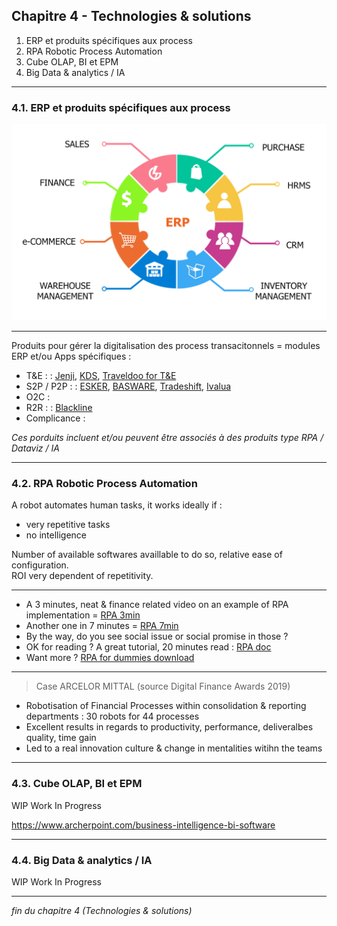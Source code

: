 ## Chapitre 4 - Technologies & solutions

1. ERP et produits spécifiques aux process
2. RPA Robotic Process Automation 
3. Cube OLAP, BI et EPM
4. Big Data & analytics / IA  

----

### 4.1. ERP et produits spécifiques aux process    
<img src="images/erp3.png" style="background:none; border:none; box-shadow:none;"/>     

----

Produits pour gérer la digitalisation des process transacitonnels = modules ERP et/ou Apps spécifiques : 
- T&E : : [Jenji](https://jenji.io/en), [KDS](https://www.kds.fr/), [Traveldoo for T&E](https://www.traveldoo.com/)
- S2P / P2P : : [ESKER](https://www.esker.co.uk/), [BASWARE](https://www.basware.com/en-gb), [Tradeshift](https://tradeshift.com/), [Ivalua](https://fr.ivalua.com/)
- O2C : 
- R2R : : [Blackline](https://www.blackline.com/)
- Complicance : 

*Ces porduits incluent et/ou peuvent être associés à des produits type RPA / Dataviz / IA*

----

### 4.2. RPA Robotic Process Automation

A robot automates human tasks, it works ideally if : 
- very repetitive tasks
- no intelligence

Number of available softwares availlable to do so, relative ease of configuration.     
ROI very dependent of repetitivity.

----

- A 3 minutes, neat & finance related video on an example of RPA implementation = [RPA 3min](https://youtu.be/xW95yb6J1eU)
- Another one in 7 minutes = [RPA 7min](https://youtu.be/loOR-nz9DGY)
- By the way, do you see social issue or social promise in those ?
- OK for reading ? A great tutorial, 20 minutes read : [RPA doc](https://www.guru99.com/robotic-process-automation-tutorial.html)
- Want more ? [RPA for dummies download](https://www.nice.com/websites/rpa/assets/robotic_process_automation_for_dummies.pdf)

----

> Case ARCELOR MITTAL (source Digital Finance Awards 2019)   

- Robotisation of Financial Processes within consolidation & reporting departments : 30 robots for 44 processes
- Excellent results in regards to productivity, performance, deliveralbes quality, time gain
- Led to a real innovation culture & change in mentalities witihn the teams

----

### 4.3. Cube OLAP, BI et EPM

WIP Work In Progress 

https://www.archerpoint.com/business-intelligence-bi-software

----

### 4.4. Big Data & analytics / IA 

WIP Work In Progress 

----

*fin du chapitre 4 (Technologies & solutions)*
